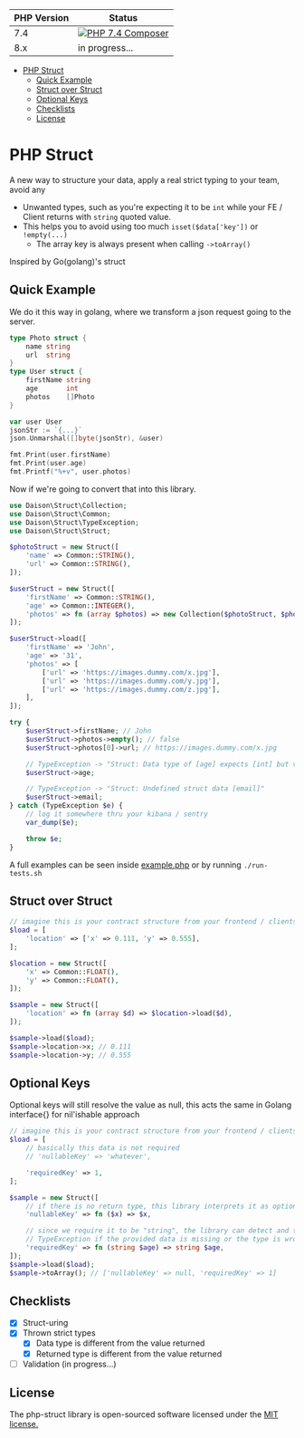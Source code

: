 PHP Version | Status
------------|--------
7.4 | [![PHP 7.4 Composer](https://github.com/daison12006013/php-struct/actions/workflows/php7.4.yml/badge.svg)](https://github.com/daison12006013/php-struct/actions/workflows/php7.4.yml)
8.x | in progress...

- [PHP Struct](#php-struct)
  - [Quick Example](#quick-example)
  - [Struct over Struct](#struct-over-struct)
  - [Optional Keys](#optional-keys)
  - [Checklists](#checklists)
  - [License](#license)

# PHP Struct

A new way to structure your data, apply a real strict typing to your team, avoid any

- Unwanted types, such as you're expecting it to be `int` while your FE / Client returns with `string` quoted value.
- This helps you to avoid using too much `isset($data['key'])` or `!empty(...)`
  - The array key is always present when calling `->toArray()`

Inspired by Go(golang)'s struct

## Quick Example

We do it this way in golang, where we transform a json request going to the server.

```go
type Photo struct {
    name string
    url  string
}
type User struct {
    firstName string
    age       int
    photos    []Photo
}

var user User
jsonStr := `{...}`
json.Unmarshal([]byte(jsonStr), &user)

fmt.Print(user.firstName)
fmt.Print(user.age)
fmt.Printf("%+v", user.photos)
```

Now if we're going to convert that into this library.

```php
use Daison\Struct\Collection;
use Daison\Struct\Common;
use Daison\Struct\TypeException;
use Daison\Struct\Struct;

$photoStruct = new Struct([
    'name' => Common::STRING(),
    'url' => Common::STRING(),
]);

$userStruct = new Struct([
    'firstName' => Common::STRING(),
    'age' => Common::INTEGER(),
    'photos' => fn (array $photos) => new Collection($photoStruct, $photos ?? []),
]);

$userStruct->load([
    'firstName' => 'John',
    'age' => '31',
    'photos' => [
        ['url' => 'https://images.dummy.com/x.jpg'],
        ['url' => 'https://images.dummy.com/y.jpg'],
        ['url' => 'https://images.dummy.com/z.jpg'],
    ],
]);

try {
    $userStruct->firstName; // John
    $userStruct->photos->empty(); // false
    $userStruct->photos[0]->url; // https://images.dummy.com/x.jpg

    // TypeException -> "Struct: Data type of [age] expects [int] but value is '31' typed [string]"
    $userStruct->age;

    // TypeException -> "Struct: Undefined struct data [email]"
    $userStruct->email;
} catch (TypeException $e) {
    // log it somewhere thru your kibana / sentry
    var_dump($e);

    throw $e;
}
```

A full examples can be seen inside [example.php](example.php) or by running `./run-tests.sh`

## Struct over Struct

```php
// imagine this is your contract structure from your frontend / clients
$load = [
    'location' => ['x' => 0.111, 'y' => 0.555],
];

$location = new Struct([
    'x' => Common::FLOAT(),
    'y' => Common::FLOAT(),
]);

$sample = new Struct([
    'location' => fn (array $d) => $location->load($d),
]);

$sample->load($load);
$sample->location->x; // 0.111
$sample->location->y; // 0.555
```

## Optional Keys

Optional keys will still resolve the value as null, this acts the same in Golang interface{} for nil'ishable approach

```php
// imagine this is your contract structure from your frontend / clients
$load = [
    // basically this data is not required
    // 'nullableKey' => 'whatever',

    'requiredKey' => 1,
];

$sample = new Struct([
    // if there is no return type, this library interprets it as optional or any type.
    'nullableKey' => fn ($x) => $x,

    // since we require it to be "string", the library can detect and throw
    // TypeException if the provided data is missing or the type is wrong
    'requiredKey' => fn (string $age) => string $age,
]);
$sample->load($load);
$sample->toArray(); // ['nullableKey' => null, 'requiredKey' => 1]
```

<!--
## Type Hinting (optional)

For your IDE's or VSCode "PHP Intelephense" or similar.
Type hinting helps you to show a lists of available methods.

```php
/**
 * @method string url()
 * @method string name()
 */
interface TypePhotoInterface extends Contract
{
    // avoid filling this up, the purpose of this interface
    // is only to support your IDE / Code Editor
}
```

Let's determine above code, as you can see I've created an interface `TypePhotoInterface` and added a 2 methods `url()` and `name()` [php docblock](https://docs.phpdoc.org/2.9/references/phpdoc/tags/method.html#:~:text=The%20%40method%20tag%20allows%20the,case%20'void'%20is%20implied.)

```php
/** @var TypePhotoInterface */
$photoStruct = new Struct([
    'name' => fn (string $name): string => $name,
    'url' => fn (string $url): string => $url,
]);
```

Above code, we are referencing the interface into `$photoStruct` variable. So basically when you're going to type this `$photoStruct->` into your code editor, it will just basically show the lists of methods available.

-->

## Checklists

- [x] Struct-uring
- [x] Thrown strict types
  - [x] Data type is different from the value returned
  - [x] Returned type is different from the value returned
- [ ] Validation (in progress...)

## License

The php-struct library is open-sourced software licensed under the [MIT license.](/license.md)
